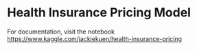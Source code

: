# Health Insurance Pricing Model

For documentation, visit the notebook https://www.kaggle.com/jackiekuen/health-insurance-pricing
